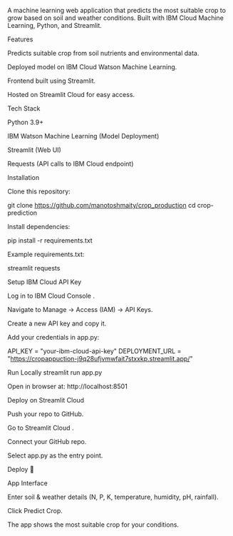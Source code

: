 A machine learning web application that predicts the most suitable crop to grow based on soil and weather conditions.
Built with IBM Cloud Machine Learning, Python, and Streamlit.

Features

Predicts suitable crop from soil nutrients and environmental data.

Deployed model on IBM Cloud Watson Machine Learning.

Frontend built using Streamlit.

Hosted on Streamlit Cloud for easy access.

Tech Stack

Python 3.9+

IBM Watson Machine Learning (Model Deployment)

Streamlit (Web UI)

Requests (API calls to IBM Cloud endpoint)

Installation

Clone this repository:

git clone https://github.com/manotoshmaity/crop_production
cd crop-prediction


Install dependencies:

pip install -r requirements.txt


Example requirements.txt:

streamlit
requests

Setup IBM Cloud API Key

Log in to IBM Cloud Console
.

Navigate to Manage → Access (IAM) → API Keys.

Create a new API key and copy it.

Add your credentials in app.py:

API_KEY = "your-ibm-cloud-api-key"
DEPLOYMENT_URL = "https://cropappuction-j9q28ufjvmwfait7stxxkp.streamlit.app/"

Run Locally
streamlit run app.py


Open in browser at: http://localhost:8501

Deploy on Streamlit Cloud

Push your repo to GitHub.

Go to Streamlit Cloud
.

Connect your GitHub repo.

Select app.py as the entry point.

Deploy 🚀

App Interface

Enter soil & weather details (N, P, K, temperature, humidity, pH, rainfall).

Click Predict Crop.

The app shows the most suitable crop for your conditions.
